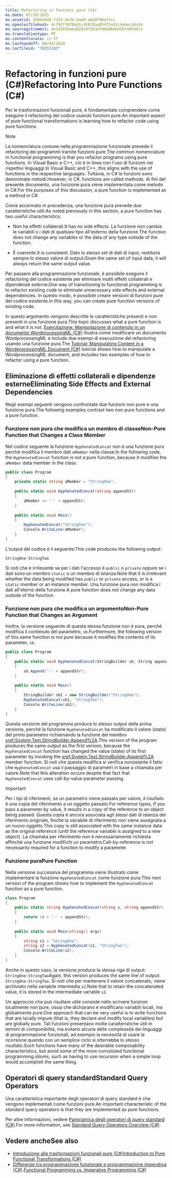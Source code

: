 ```yaml
---
title: Refactoring in funzioni pure (C#)
ms.date: 07/20/2015
ms.assetid: 2944a0d4-fd33-4e2e-badd-abb0f9be2fcc
ms.openlocfilehash: 4cf91ff078bd1c4582daa05475a91c4a4ecaba3e
ms.sourcegitcommit: 4e2d355baba82814fa53efd6b8bbb45bfe054d11
ms.translationtype: MT
ms.contentlocale: it-IT
ms.lasthandoff: 09/04/2019
ms.locfileid: "70253103"
---
```

# <a name="refactoring-into-pure-functions-c"></a><span data-ttu-id="f15ea-102">Refactoring in funzioni pure (C#)</span><span class="sxs-lookup"><span data-stu-id="f15ea-102">Refactoring Into Pure Functions (C#)</span></span>

<span data-ttu-id="f15ea-103">Per le trasformazioni funzionali pure, è fondamentale comprendere come eseguire il refactoring del codice usando funzioni pure.</span><span class="sxs-lookup"><span data-stu-id="f15ea-103">An important aspect of pure functional transformations is learning how to refactor code using pure functions.</span></span>  
  
> [!NOTE]
> <span data-ttu-id="f15ea-104">La nomenclatura comune nella programmazione funzionale prevede il refactoring dei programmi tramite funzioni pure.</span><span class="sxs-lookup"><span data-stu-id="f15ea-104">The common nomenclature in functional programming is that you refactor programs using pure functions.</span></span> <span data-ttu-id="f15ea-105">In Visual Basic e C++, ciò è in linea con l'uso di funzioni nei rispettivi linguaggi.</span><span class="sxs-lookup"><span data-stu-id="f15ea-105">In Visual Basic and C++, this aligns with the use of functions in the respective languages.</span></span> <span data-ttu-id="f15ea-106">Tuttavia, in C# le funzioni sono denominate metodi.</span><span class="sxs-lookup"><span data-stu-id="f15ea-106">However, in C#, functions are called methods.</span></span> <span data-ttu-id="f15ea-107">Ai fini del presente documento, una funzione pura viene implementata come metodo in C#.</span><span class="sxs-lookup"><span data-stu-id="f15ea-107">For the purposes of this discussion, a pure function is implemented as a method in C#.</span></span>  
  
 <span data-ttu-id="f15ea-108">Come accennato in precedenza, una funzione pura prevede due caratteristiche utili:</span><span class="sxs-lookup"><span data-stu-id="f15ea-108">As noted previously in this section, a pure function has two useful characteristics:</span></span>  
  
- <span data-ttu-id="f15ea-109">Non ha effetti collaterali.</span><span class="sxs-lookup"><span data-stu-id="f15ea-109">It has no side effects.</span></span> <span data-ttu-id="f15ea-110">La funzione non cambia le variabili o i dati di qualsiasi tipo all'esterno della funzione.</span><span class="sxs-lookup"><span data-stu-id="f15ea-110">The function does not change any variables or the data of any type outside of the function.</span></span>  
  
- <span data-ttu-id="f15ea-111">È coerente.</span><span class="sxs-lookup"><span data-stu-id="f15ea-111">It is consistent.</span></span> <span data-ttu-id="f15ea-112">Dato lo stesso set di dati di input, restituirà sempre lo stesso valore di output.</span><span class="sxs-lookup"><span data-stu-id="f15ea-112">Given the same set of input data, it will always return the same output value.</span></span>  
  
 <span data-ttu-id="f15ea-113">Per passare alla programmazione funzionale, è possibile eseguire il refactoring del codice esistente per eliminare inutili effetti collaterali e dipendenze esterne.</span><span class="sxs-lookup"><span data-stu-id="f15ea-113">One way of transitioning to functional programming is to refactor existing code to eliminate unnecessary side effects and external dependencies.</span></span> <span data-ttu-id="f15ea-114">In questo modo, è possibile creare versioni di funzioni pure del codice esistente.</span><span class="sxs-lookup"><span data-stu-id="f15ea-114">In this way, you can create pure function versions of existing code.</span></span>  
  
 <span data-ttu-id="f15ea-115">In questo argomento vengono descritte le caratteristiche presenti e non presenti in una funzione pura.</span><span class="sxs-lookup"><span data-stu-id="f15ea-115">This topic discusses what a pure function is and what it is not.</span></span> <span data-ttu-id="f15ea-116">[Esercitazione: Manipolazione di contenuto in un documento WordprocessingML (C#)](./shape-of-wordprocessingml-documents.md) illustra come modificare un documento WordprocessingML e include due esempi di esecuzione del refactoring usando una funzione pura.</span><span class="sxs-lookup"><span data-stu-id="f15ea-116">The [Tutorial: Manipulating Content in a WordprocessingML Document (C#)](./shape-of-wordprocessingml-documents.md) tutorial shows how to manipulate a WordprocessingML document, and includes two examples of how to refactor using a pure function.</span></span>  
  
## <a name="eliminating-side-effects-and-external-dependencies"></a><span data-ttu-id="f15ea-117">Eliminazione di effetti collaterali e dipendenze esterne</span><span class="sxs-lookup"><span data-stu-id="f15ea-117">Eliminating Side Effects and External Dependencies</span></span>  
 <span data-ttu-id="f15ea-118">Negli esempi seguenti vengono confrontate due funzioni non pure e una funzione pura.</span><span class="sxs-lookup"><span data-stu-id="f15ea-118">The following examples contrast two non-pure functions and a pure function.</span></span>  
  
### <a name="non-pure-function-that-changes-a-class-member"></a><span data-ttu-id="f15ea-119">Funzione non pura che modifica un membro di classe</span><span class="sxs-lookup"><span data-stu-id="f15ea-119">Non-Pure Function that Changes a Class Member</span></span>  
 <span data-ttu-id="f15ea-120">Nel codice seguente la funzione `HyphenatedConcat` non è una funzione pura perché modifica il membro dati `aMember` nella classe:</span><span class="sxs-lookup"><span data-stu-id="f15ea-120">In the following code, the `HyphenatedConcat` function is not a pure function, because it modifies the `aMember` data member in the class:</span></span>  
  
```csharp  
public class Program  
{  
    private static string aMember = "StringOne";  
  
    public static void HyphenatedConcat(string appendStr)  
    {  
        aMember += '-' + appendStr;  
    }  
  
    public static void Main()  
    {  
        HyphenatedConcat("StringTwo");  
        Console.WriteLine(aMember);  
    }  
}  
```  
  
 <span data-ttu-id="f15ea-121">L'output del codice è il seguente:</span><span class="sxs-lookup"><span data-stu-id="f15ea-121">This code produces the following output:</span></span>  
  
```output  
StringOne-StringTwo  
```  
  
 <span data-ttu-id="f15ea-122">Si noti che è irrilevante se per i dati l'accesso è `public` o `private` oppure se i dati sono un membro `static` o un membro di istanza.</span><span class="sxs-lookup"><span data-stu-id="f15ea-122">Note that it is irrelevant whether the data being modified has `public` or `private` access, or is a `static` member or an instance member.</span></span> <span data-ttu-id="f15ea-123">Una funzione pura non modifica i dati all'eterno della funzione.</span><span class="sxs-lookup"><span data-stu-id="f15ea-123">A pure function does not change any data outside of the function.</span></span>  
  
### <a name="non-pure-function-that-changes-an-argument"></a><span data-ttu-id="f15ea-124">Funzione non pura che modifica un argomento</span><span class="sxs-lookup"><span data-stu-id="f15ea-124">Non-Pure Function that Changes an Argument</span></span>  
 <span data-ttu-id="f15ea-125">Inoltre, la versione seguente di questa stessa funzione non è pura, perché modifica il contenuto del parametro, `sb`.</span><span class="sxs-lookup"><span data-stu-id="f15ea-125">Furthermore, the following version of this same function is not pure because it modifies the contents of its parameter, `sb`.</span></span>  
  
```csharp  
public class Program  
{  
    public static void HyphenatedConcat(StringBuilder sb, String appendStr)  
    {  
        sb.Append('-' + appendStr);  
    }  
  
    public static void Main()  
    {  
        StringBuilder sb1 = new StringBuilder("StringOne");  
        HyphenatedConcat(sb1, "StringTwo");  
        Console.WriteLine(sb1);  
    }  
}  
```  
  
 <span data-ttu-id="f15ea-126">Questa versione del programma produce lo stesso output della prima versione, perché la funzione `HyphenatedConcat` ha modificato il valore (stato) del primo parametro richiamando la funzione del membro <xref:System.Text.StringBuilder.Append%2A>.</span><span class="sxs-lookup"><span data-stu-id="f15ea-126">This version of the program produces the same output as the first version, because the `HyphenatedConcat` function has changed the value (state) of its first parameter by invoking the <xref:System.Text.StringBuilder.Append%2A> member function.</span></span> <span data-ttu-id="f15ea-127">Si noti che questa modifica si verifica nonostante il fatto che `HyphenatedConcat` usa il passaggio di parametri in base a chiamata per valore.</span><span class="sxs-lookup"><span data-stu-id="f15ea-127">Note that this alteration occurs despite that fact that `HyphenatedConcat` uses call-by-value parameter passing.</span></span>  
  
> [!IMPORTANT]
> <span data-ttu-id="f15ea-128">Per i tipi di riferimenti, se un parametro viene passato per valore, il risultato è una copia del riferimento a un oggetto passato.</span><span class="sxs-lookup"><span data-stu-id="f15ea-128">For reference types, if you pass a parameter by value, it results in a copy of the reference to an object being passed.</span></span> <span data-ttu-id="f15ea-129">Questa copia è ancora associata agli stessi dati di istanza del riferimento originale, finché la variabile di riferimento non viene assegnata a un nuovo oggetto.</span><span class="sxs-lookup"><span data-stu-id="f15ea-129">This copy is still associated with the same instance data as the original reference (until the reference variable is assigned to a new object).</span></span> <span data-ttu-id="f15ea-130">La chiamata per riferimento non è necessariamente richiesta affinché una funzione modifichi un parametro.</span><span class="sxs-lookup"><span data-stu-id="f15ea-130">Call-by-reference is not necessarily required for a function to modify a parameter.</span></span>  
  
### <a name="pure-function"></a><span data-ttu-id="f15ea-131">Funzione pura</span><span class="sxs-lookup"><span data-stu-id="f15ea-131">Pure Function</span></span>  
<span data-ttu-id="f15ea-132">Nella versione successiva del programma viene illustrato come implementare la funzione `HyphenatedConcat` come funzione pura.</span><span class="sxs-lookup"><span data-stu-id="f15ea-132">This next version of the program shows how to implement the `HyphenatedConcat` function as a pure function.</span></span>  
  
```csharp  
class Program  
{  
    public static string HyphenatedConcat(string s, string appendStr)  
    {  
        return (s + '-' + appendStr);  
    }  
  
    public static void Main(string[] args)  
    {  
        string s1 = "StringOne";  
        string s2 = HyphenatedConcat(s1, "StringTwo");  
        Console.WriteLine(s2);  
    }  
}  
```  
  
 <span data-ttu-id="f15ea-133">Anche in questo caso, la versione produce la stessa riga di output: `StringOne-StringTwo`</span><span class="sxs-lookup"><span data-stu-id="f15ea-133">Again, this version produces the same line of output: `StringOne-StringTwo`.</span></span> <span data-ttu-id="f15ea-134">Si noti che per mantenere il valore concatenato, viene archiviato nella variabile intermedia `s2`.</span><span class="sxs-lookup"><span data-stu-id="f15ea-134">Note that to retain the concatenated value, it is stored in the intermediate variable `s2`.</span></span>  
  
 <span data-ttu-id="f15ea-135">Un approccio che può risultare utile consiste nello scrivere funzioni localmente non pure, ossia che dichiarano e modificano variabili locali, ma globalmente pure.</span><span class="sxs-lookup"><span data-stu-id="f15ea-135">One approach that can be very useful is to write functions that are locally impure (that is, they declare and modify local variables) but are globally pure.</span></span> <span data-ttu-id="f15ea-136">Tali funzioni presentano molte caratteristiche utili in termini di componibilità, ma evitano alcune delle complessità dei linguaggi di programmazione funzionali, ad esempio la necessità di usare la ricorsione quando con un semplice ciclo si otterrebbe lo stesso risultato.</span><span class="sxs-lookup"><span data-stu-id="f15ea-136">Such functions have many of the desirable composability characteristics, but avoid some of the more convoluted functional programming idioms, such as having to use recursion when a simple loop would accomplish the same thing.</span></span>  
  
## <a name="standard-query-operators"></a><span data-ttu-id="f15ea-137">Operatori di query standard</span><span class="sxs-lookup"><span data-stu-id="f15ea-137">Standard Query Operators</span></span>  
 <span data-ttu-id="f15ea-138">Una caratteristica importante degli operatori di query standard è che vengono implementati come funzioni pure.</span><span class="sxs-lookup"><span data-stu-id="f15ea-138">An important characteristic of the standard query operators is that they are implemented as pure functions.</span></span>  
  
 <span data-ttu-id="f15ea-139">Per altre informazioni, vedere [Panoramica degli operatori di query standard (C#)](./standard-query-operators-overview.md).</span><span class="sxs-lookup"><span data-stu-id="f15ea-139">For more information, see [Standard Query Operators Overview (C#)](./standard-query-operators-overview.md).</span></span>  
  
## <a name="see-also"></a><span data-ttu-id="f15ea-140">Vedere anche</span><span class="sxs-lookup"><span data-stu-id="f15ea-140">See also</span></span>

- [<span data-ttu-id="f15ea-141">Introduzione alle trasformazioni funzionali pure (C#)</span><span class="sxs-lookup"><span data-stu-id="f15ea-141">Introduction to Pure Functional Transformations (C#)</span></span>](./introduction-to-pure-functional-transformations.md)
- <span data-ttu-id="f15ea-142">[Differenze tra programmazione funzionale e programmazione imperativa (C#)](./functional-programming-vs-imperative-programming.md).</span><span class="sxs-lookup"><span data-stu-id="f15ea-142">[Functional Programming vs. Imperative Programming (C#)](./functional-programming-vs-imperative-programming.md)</span></span>
